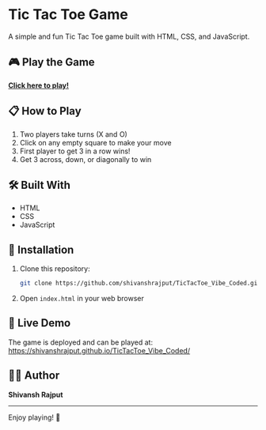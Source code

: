 # Tic Tac Toe Game

A simple and fun Tic Tac Toe game built with HTML, CSS, and JavaScript.

## 🎮 Play the Game

**[Click here to play!](https://shivanshrajput.github.io/TicTacToe_Vibe_Coded/)**

## 📋 How to Play

1. Two players take turns (X and O)
2. Click on any empty square to make your move
3. First player to get 3 in a row wins!
4. Get 3 across, down, or diagonally to win

## 🛠️ Built With

- HTML
- CSS  
- JavaScript

## 📁 Installation

1. Clone this repository:
   ```bash
   git clone https://github.com/shivanshrajput/TicTacToe_Vibe_Coded.git
   ```

2. Open `index.html` in your web browser

## 🚀 Live Demo

The game is deployed and can be played at: https://shivanshrajput.github.io/TicTacToe_Vibe_Coded/

## 👨‍💻 Author

**Shivansh Rajput**

---

Enjoy playing! 🎉
